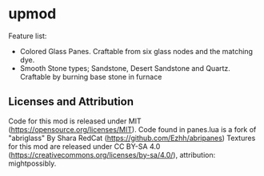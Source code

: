 upmod
===
Feature list:
- Colored Glass Panes. Craftable from six glass nodes and the matching dye.
- Smooth Stone types; Sandstone, Desert Sandstone and Quartz. Craftable by burning base stone in furnace


Licenses and Attribution 
-----------------------
Code for this mod is released under MIT (https://opensource.org/licenses/MIT).
Code found in panes.lua is a fork of "abriglass" By Shara RedCat (https://github.com/Ezhh/abripanes)
Textures for this mod are released under CC BY-SA 4.0 (https://creativecommons.org/licenses/by-sa/4.0/), attribution: mightpossibly.
